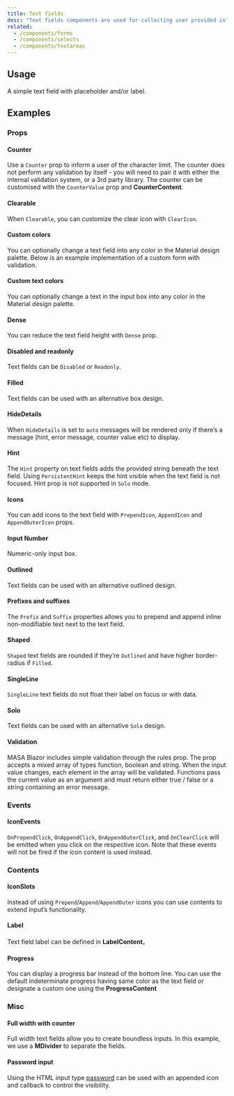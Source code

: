 ```yaml
---
title: Text fields
desc: "Text fields components are used for collecting user provided information."
related:
  - /components/forms
  - /components/selects
  - /components/textareas
---
```


## Usage

A simple text field with placeholder and/or label.

<text-fields-usage></text-fields-usage>

## Examples

### Props

#### Counter

Use a `Counter` prop to inform a user of the character limit. The counter does not perform any validation by itself -
you will need to pair it with either the internal validation system, or a 3rd party library. The counter can be
customised with the `CounterValue` prop and **CounterContent**.

<masa-example file="Examples.components.text_fields.Counter"></masa-example>

#### Clearable

When `Clearable`, you can customize the clear icon with `ClearIcon`.

<masa-example file="Examples.components.text_fields.Clearable"></masa-example>

#### Custom colors

You can optionally change a text field into any color in the Material design palette. Below is an example implementation of a custom form with validation.

<masa-example file="Examples.components.text_fields.CustomColors"></masa-example>

#### Custom text colors

You can optionally change a text in the input box into any color in the Material design palette.

<masa-example file="Examples.components.text_fields.CustomTextColors"></masa-example>

#### Dense

You can reduce the text field height with `Dense` prop.

<masa-example file="Examples.components.text_fields.Dense"></masa-example>

#### Disabled and readonly

Text fields can be `Disabled` or `Readonly`.

<masa-example file="Examples.components.text_fields.DisabledAndReadonly"></masa-example>

#### Filled

Text fields can be used with an alternative box design.

<masa-example file="Examples.components.text_fields.Filled"></masa-example>

#### HideDetails

When `HideDetails` is set to `auto` messages will be rendered only if there’s a message (hint, error message, counter value etc) to display.

<masa-example file="Examples.components.text_fields.HideDetails"></masa-example>

#### Hint

The `Hint` property on text fields adds the provided string beneath the text field. Using `PersistentHint` keeps the
hint visible when the text field is not focused. Hint prop is not supported in `Solo` mode.

<masa-example file="Examples.components.text_fields.Hint"></masa-example>

#### Icons

You can add icons to the text field with `PrependIcon`, `AppendIcon` and `AppendOuterIcon` props.

<masa-example file="Examples.components.text_fields.Icons"></masa-example>

#### Input Number

Numeric-only input box.

<masa-example file="Examples.components.text_fields.Number"></masa-example>

#### Outlined

Text fields can be used with an alternative outlined design.

<masa-example file="Examples.components.text_fields.Outlined"></masa-example>

#### Prefixes and suffixes

The `Prefix` and `Suffix` properties allows you to prepend and append inline non-modifiable text next to the text field.

<masa-example file="Examples.components.text_fields.PrefixesAndSuffixes"></masa-example>

#### Shaped

`Shaped` text fields are rounded if they’re `Outlined` and have higher border-radius if `Filled`.

<masa-example file="Examples.components.text_fields.Shaped"></masa-example>

#### SingleLine

`SingleLine` text fields do not float their label on focus or with data.

<masa-example file="Examples.components.text_fields.SingleLine"></masa-example>

#### Solo

Text fields can be used with an alternative `Solo` design.

<masa-example file="Examples.components.text_fields.Solo"></masa-example>

#### Validation

MASA Blazor includes simple validation through the rules prop. The prop accepts a mixed array of types function, boolean and string. When the input value changes, each element in the array will be validated. Functions pass the current value as an argument and must return either true / false or a string containing an error message.

<masa-example file="Examples.components.text_fields.Validation"></masa-example>

### Events

#### IconEvents

`OnPrependClick`, `OnAppendClick`, `OnAppendOuterClick`, and `OnClearClick` will be emitted when you click on the respective icon.
Note that these events will not be fired if the icon content is used instead.

<masa-example file="Examples.components.text_fields.IconEvents"></masa-example>

### Contents

#### IconSlots

Instead of using `Prepend`/`Append`/`AppendOuter` icons you can use contents to extend input’s functionality.

<masa-example file="Examples.components.text_fields.IconSlots"></masa-example>

#### Label

Text field label can be defined in **LabelContent**。

<masa-example file="Examples.components.text_fields.Label"></masa-example>

#### Progress

You can display a progress bar instead of the bottom line. You can use the default indeterminate progress having same
color as the text field or designate a custom one using the **ProgressContent**

<masa-example file="Examples.components.text_fields.Progress"></masa-example>

### Misc

#### Full width with counter

Full width text fields allow you to create boundless inputs. In this example, we use a **MDivider** to separate the fields.

<masa-example file="Examples.components.text_fields.FullWidthWithCounter"></masa-example>

#### Password input

Using the HTML input type [password](https://developer.mozilla.org/en-US/docs/Web/HTML/Element/input/password) can be
used with an appended icon and callback to control the visibility.

<masa-example file="Examples.components.text_fields.PasswordInput"></masa-example>

